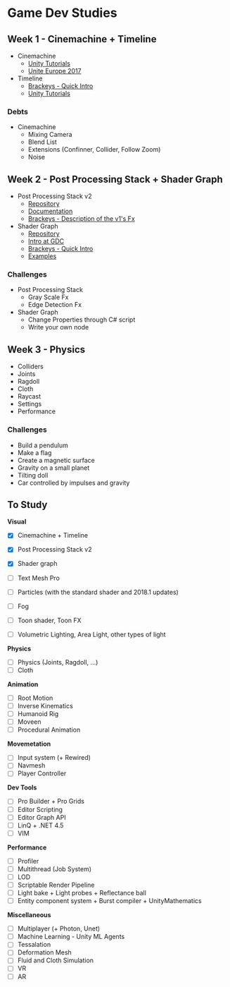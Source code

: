 # Game Dev Studies


## Week 1 - Cinemachine + Timeline

- Cinemachine
    - [Unity Tutorials](https://unity3d.com/learn/tutorials/topics/animation/using-cinemachine-getting-started)
    - [Unite Europe 2017](https://www.youtube.com/watch?v=r1SkOoJJRAA)
- Timeline
    - [Brackeys - Quick Intro](https://www.youtube.com/watch?v=G_uBFM3YUF4)
    - [Unity Tutorials](https://unity3d.com/learn/tutorials/topics/animation/using-timeline-overview)

### Debts

- Cinemachine
    - Mixing Camera
    - Blend List
    - Extensions (Confinner, Collider, Follow Zoom)
    - Noise

## Week 2 - Post Processing Stack + Shader Graph

- Post Processing Stack v2
    - [Repository](https://github.com/Unity-Technologies/PostProcessing/tree/v2)
    - [Documentation](https://github.com/Unity-Technologies/PostProcessing/wiki/Quick-start)
    - [Brackeys - Description of the v1's Fx](https://www.youtube.com/watch?v=a0OQvWAPeuo)
- Shader Graph
    - [Repository](https://github.com/Unity-Technologies/ShaderGraph)
    - [Intro at GDC](https://www.youtube.com/watch?v=NsWNRLD-FEI)
    - [Brackeys - Quick Intro](https://www.youtube.com/watch?v=Ar9eIn4z6XE)
    - [Examples](https://github.com/UnityTechnologies/ShaderGraph_ExampleLibrary)

### Challenges

- Post Processing Stack
    - Gray Scale Fx
    - Edge Detection Fx
- Shader Graph
    - Change Properties through C# script
    - Write your own node

## Week 3 - Physics
- Colliders
- Joints
- Ragdoll
- Cloth
- Raycast
- Settings
- Performance

### Challenges
- Build a pendulum
- Make a flag
- Create a magnetic surface
- Gravity on a small planet
- Tilting doll
- Car controlled by impulses and gravity

## To Study

**Visual**
- [x] Cinemachine + Timeline
- [x] Post Processing Stack v2
- [x] Shader graph
- [ ] Text Mesh Pro
- [ ] Particles (with the standard shader and 2018.1 updates)
- [ ] Fog
- [ ] Toon shader, Toon FX
- [ ] Volumetric Lighting, Area Light, other types of light


**Physics**
- [ ] Physics (Joints, Ragdoll, ...)
- [ ] Cloth

**Animation**
- [ ] Root Motion
- [ ] Inverse Kinematics
- [ ] Humanoid Rig
- [ ] Moveen
- [ ] Procedural Animation

**Movemetation**
- [ ] Input system (+ Rewired)
- [ ] Navmesh
- [ ] Player Controller

**Dev Tools**
- [ ] Pro Builder + Pro Grids
- [ ] Editor Scripting
- [ ] Editor Graph API
- [ ] LinQ + .NET 4.5
- [ ] VIM

**Performance**
- [ ] Profiler
- [ ] Multithread (Job System)
- [ ] LOD
- [ ] Scriptable Render Pipeline
- [ ] Light bake + Light probes + Reflectance ball
- [ ] Entity component system + Burst compiler + UnityMathematics

**Miscellaneous**
- [ ] Multiplayer (+ Photon, Unet)
- [ ] Machine Learning - Unity ML Agents
- [ ] Tessalation
- [ ] Deformation Mesh
- [ ] Fluid and Cloth Simulation
- [ ] VR
- [ ] AR
